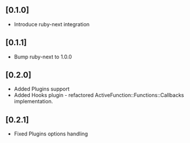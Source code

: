 ## [0.1.0]

- Introduce ruby-next integration

## [0.1.1]

- Bump ruby-next to 1.0.0 

## [0.2.0]

- Added Plugins support
- Added Hooks plugin - refactored ActiveFunction::Functions::Callbacks implementation.

## [0.2.1]

- Fixed Plugins options handling
